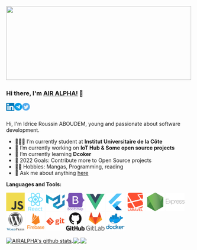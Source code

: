 <img src="https://media.giphy.com/media/h408T6Y5GfmXBKW62l/giphy.gif" width="500px" height="200px">

### Hi there, I'm [AIR ALPHA!](https://airalpha.yo.fr) 👋

<a href="https://www.linkedin.com/in/idrice-roussin-aboudem/">
  <img align="left" alt="Idrice Roussin | Linkedin" width="22px" src="assets/linkedin.svg" />
</a>
<a href="https://t.me/AIRALPHA">
  <img align="left" alt="Idrice Roussin | Telegram" width="21px" src="assets/telegram.svg" />
</a>
<a href="https://twitter.com/airalpha_">
  <img align="left" alt="Idrice Roussin | Twitter" width="21px" src="assets/twitter.svg" />
</a>

<br />
<br />

Hi, I'm Idrice Roussin ABOUDEM, young and passionate about software development.

- 👨🏿‍🎓 I’m currently student at **Institut Universitaire de la Côte**
- 🔭 I’m currently working on **IoT Hub & Some open source projects**
- 🌱 I’m currently learning **Dcoker**
- 👯 2022 Goals: Contribute more to Open Source projects
- 🧖‍♂️ Hobbies: Mangas, Programming, reading
- 💬 Ask me about anything [here](https://airalpha.yo.fr/#contact)

**Languages and Tools:**  

<code><img height="50" src="https://raw.githubusercontent.com/github/explore/80688e429a7d4ef2fca1e82350fe8e3517d3494d/topics/javascript/javascript.png"></code>
<code><img height="50" src="https://raw.githubusercontent.com/devicons/devicon/master/icons/react/react-original-wordmark.svg"></code>
<code><img height="50" src="https://raw.githubusercontent.com/devicons/devicon/master/icons/materialui/materialui-original.svg"></code>
<code><img height="50" src="https://raw.githubusercontent.com/devicons/devicon/master/icons/bootstrap/bootstrap-plain-wordmark.svg"></code>
<code><img height="50" src="https://raw.githubusercontent.com/github/explore/80688e429a7d4ef2fca1e82350fe8e3517d3494d/topics/vue/vue.png"></code>
<code><img height="50" src="https://raw.githubusercontent.com/github/explore/80688e429a7d4ef2fca1e82350fe8e3517d3494d/topics/flutter/flutter.png"></code>
<code><img height="50" src="https://raw.githubusercontent.com/devicons/devicon/master/icons/laravel/laravel-plain-wordmark.svg"></code>
<code><img height="50" src="https://raw.githubusercontent.com/github/explore/80688e429a7d4ef2fca1e82350fe8e3517d3494d/topics/nodejs/nodejs.png"></code>
<code><img height="50" src="https://raw.githubusercontent.com/github/explore/80688e429a7d4ef2fca1e82350fe8e3517d3494d/topics/express/express.png"></code>
<code><img height="50" src="https://raw.githubusercontent.com/devicons/devicon/master/icons/wordpress/wordpress-original.svg"></code>
<code><img height="50" src="https://raw.githubusercontent.com/devicons/devicon/master/icons/firebase/firebase-plain-wordmark.svg"></code>
<code><img height="50" src="https://raw.githubusercontent.com/devicons/devicon/master/icons/git/git-plain-wordmark.svg"></code>
<code><img height="50" src="https://raw.githubusercontent.com/devicons/devicon/master/icons/github/github-original-wordmark.svg"></code>
<code><img height="50" src="https://raw.githubusercontent.com/devicons/devicon/master/icons/gitlab/gitlab-original-wordmark.svg"></code>
<code><img height="50" src="https://raw.githubusercontent.com/github/explore/80688e429a7d4ef2fca1e82350fe8e3517d3494d/topics/docker/docker.png"></code>



<a href="#">
  <img align="center" src="https://github-readme-stats.vercel.app/api?username=airalpha&show_icons=true&include_all_commits=true&theme=tokyonight" alt="AIRALPHA's github stats" />
</a>
<a href="#">
  <img align="center" src="https://github-readme-stats.vercel.app/api/top-langs/?username=airalpha&layout=compact&theme=tokyonight" />
</a>
<a>
  <img align="center" src="https://github-readme-streak-stats.herokuapp.com/?user=airalpha&theme=tokyonight" />
</a>

